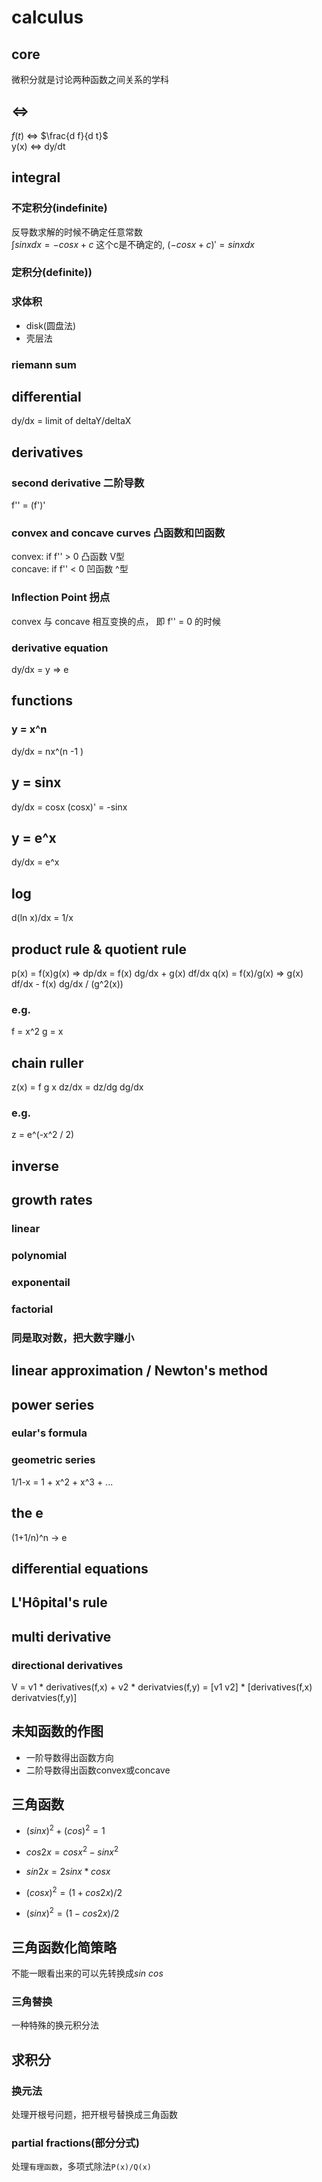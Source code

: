 calculus
===============
## core
微积分就是讨论两种函数之间关系的学科

## <=>
$f(t)$ <=> $\frac{d f}{d t}$  
y(x) <=> dy/dt


## integral
### 不定积分(indefinite)
反导数求解的时候不确定任意常数  
$\int sinx dx = -cosx + c$ 这个c是不确定的, $(-cosx + c)' = sinx dx$
### 定积分(definite))

### 求体积
- disk(圆盘法)
- 壳层法 

### riemann sum

## differential
dy/dx = limit of deltaY/deltaX

## derivatives
### second derivative 二阶导数
f'' = (f')'
### convex and concave curves 凸函数和凹函数
convex: if f'' > 0  凸函数 V型  
concave: if f'' < 0 凹函数 ^型

### Inflection Point 拐点
convex 与 concave 相互变换的点， 即 f'' = 0 的时候

### derivative equation
dy/dx = y => e
  

## functions
### y = x^n
dy/dx = nx^(n -1 )

## y = sinx
dy/dx = cosx
(cosx)' = -sinx

## y = e^x
dy/dx = e^x

## log
d(ln x)/dx = 1/x

## product rule & quotient rule
p(x) = f(x)g(x) => dp/dx = f(x) dg/dx + g(x) df/dx
q(x) = f(x)/g(x) => g(x) df/dx - f(x) dg/dx / (g^2(x))


### e.g.
f = x^2 g = x

## chain ruller
z(x) = f g x
dz/dx = dz/dg dg/dx

### e.g.
z = e^(-x^2 / 2)

## inverse

## growth rates
### linear
### polynomial
### exponentail
### factorial
### 同是取对数，把大数字赚小

## linear approximation / Newton's method

## power series
### eular's formula
### geometric series
1/1-x = 1 + x^2 + x^3 + ...
## the e
(1+1/n)^n -> e

## differential equations

## L'Hôpital's rule

## multi derivative

### directional derivatives
V = v1 * derivatives(f,x) + v2 * derivatvies(f,y)
  = [v1 v2] * [derivatives(f,x) derivatvies(f,y)]

## 未知函数的作图
- 一阶导数得出函数方向
- 二阶导数得出函数convex或concave

## 三角函数
- $(sinx)^2 + (cos)^2 = 1$
- $cos2x = cosx^2 - sinx^2$
- $sin2x = 2sinx * cosx$

- $(cosx)^2 = (1 + cos2x)/2$
- $(sinx)^2 = (1 - cos2x)/2$

## 三角函数化简策略  
不能一眼看出来的可以先转换成$sin$ $cos$

### 三角替换
一种特殊的换元积分法

##  求积分
### 换元法
处理开根号问题，把开根号替换成三角函数

### partial fractions(部分分式)
处理`有理函数`，多项式除法`P(x)/Q(x)`

